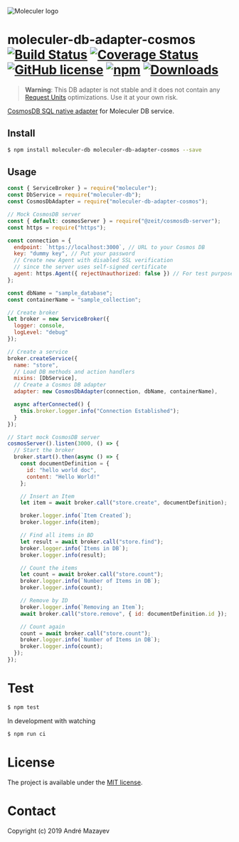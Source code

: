 ![Moleculer logo](http://moleculer.services/images/banner.png)

# moleculer-db-adapter-cosmos [![Build Status](https://travis-ci.org/AndreMaz/moleculer-db-adapter-cosmos.svg?branch=master)](https://travis-ci.org/AndreMaz/moleculer-db-adapter-cosmos) [![Coverage Status](https://coveralls.io/repos/github/AndreMaz/moleculer-db-adapter-cosmos/badge.svg?branch=master)](https://coveralls.io/github/AndreMaz/moleculer-db-adapter-cosmos?branch=master) [![GitHub license](https://img.shields.io/badge/license-MIT-blue.svg)](https://raw.githubusercontent.com/AndreMaz/moleculer-db-adapter-cosmos/master/LICENSE) [![npm](https://img.shields.io/npm/v/moleculer-db-adapter-cosmos.svg)](https://www.npmjs.com/package/moleculer-db-adapter-cosmos) [![Downloads](https://img.shields.io/npm/dm/moleculer-db-adapter-cosmos.svg)](https://www.npmjs.com/package/moleculer-db-adapter-cosmos)

> **Warning**: This DB adapter is not stable and it does not contain any [Request Units](https://docs.microsoft.com/en-us/azure/cosmos-db/request-units) optimizations. Use it at your own risk.

[CosmosDB SQL native adapter](https://www.npmjs.com/package/@azure/cosmos) for Moleculer DB service.

## Install

```bash
$ npm install moleculer-db moleculer-db-adapter-cosmos --save
```

## Usage

```js
const { ServiceBroker } = require("moleculer");
const DbService = require("moleculer-db");
const CosmosDbAdapter = require("moleculer-db-adapter-cosmos");

// Mock CosmosDB server
const { default: cosmosServer } = require("@zeit/cosmosdb-server");
const https = require("https");

const connection = {
  endpoint: `https://localhost:3000`, // URL to your Cosmos DB
  key: "dummy key", // Put your password
  // Create new Agent with disabled SSL verification
  // since the server uses self-signed certificate
  agent: https.Agent({ rejectUnauthorized: false }) // For test purposes only. Remove this when working with an actual DB
};

const dbName = "sample_database";
const containerName = "sample_collection";

// Create broker
let broker = new ServiceBroker({
  logger: console,
  logLevel: "debug"
});

// Create a service
broker.createService({
  name: "store",
  // Load DB methods and action handlers
  mixins: [DbService],
  // Create a Cosmos DB adapter
  adapter: new CosmosDbAdapter(connection, dbName, containerName),

  async afterConnected() {
    this.broker.logger.info("Connection Established");
  }
});

// Start mock CosmosDB server
cosmosServer().listen(3000, () => {
  // Start the broker
  broker.start().then(async () => {
    const documentDefinition = {
      id: "hello world doc",
      content: "Hello World!"
    };

    // Insert an Item
    let item = await broker.call("store.create", documentDefinition);

    broker.logger.info(`Item Created`);
    broker.logger.info(item);

    // Find all items in BD
    let result = await broker.call("store.find");
    broker.logger.info(`Items in DB`);
    broker.logger.info(result);

    // Count the items
    let count = await broker.call("store.count");
    broker.logger.info(`Number of Items in DB`);
    broker.logger.info(count);

    // Remove by ID
    broker.logger.info(`Removing an Item`);
    await broker.call("store.remove", { id: documentDefinition.id });

    // Count again
    count = await broker.call("store.count");
    broker.logger.info(`Number of Items in DB`);
    broker.logger.info(count);
  });
});
```

# Test

```bash
$ npm test
```

In development with watching

```bash
$ npm run ci
```

# License

The project is available under the [MIT license](https://tldrlegal.com/license/mit-license).

# Contact

Copyright (c) 2019 André Mazayev
